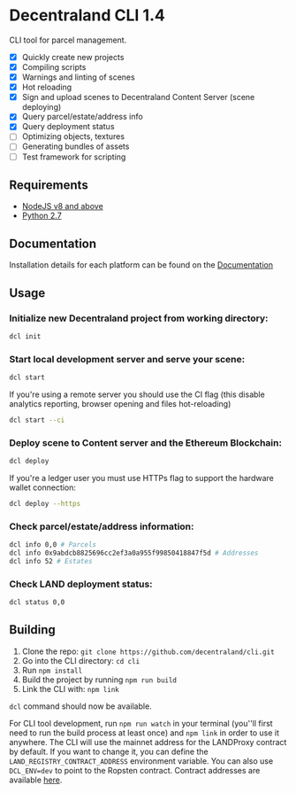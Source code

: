 # Decentraland CLI 1.4

CLI tool for parcel management.

- [x] Quickly create new projects
- [x] Compiling scripts
- [x] Warnings and linting of scenes
- [x] Hot reloading
- [x] Sign and upload scenes to Decentraland Content Server (scene deploying)
- [x] Query parcel/estate/address info
- [x] Query deployment status
- [ ] Optimizing objects, textures
- [ ] Generating bundles of assets
- [ ] Test framework for scripting

## Requirements

- [NodeJS v8 and above](https://nodejs.org)
- [Python 2.7](https://www.python.org/downloads)

## Documentation

Installation details for each platform can be found on the [Documentation](https://docs.decentraland.org/getting-started/installation-guide)

## Usage

### Initialize new Decentraland project **from working directory**:

```bash
dcl init
```

### Start local development server and serve your scene:

```bash
dcl start
```

If you're using a remote server you should use the CI flag (this disable analytics reporting, browser opening and files hot-reloading)

```bash
dcl start --ci
```

### Deploy scene to Content server and the Ethereum Blockchain:


```bash
dcl deploy
```

If you're a ledger user you must use HTTPs flag to support the hardware wallet connection:

```bash
dcl deploy --https
```

### Check parcel/estate/address information:

```bash
dcl info 0,0 # Parcels
dcl info 0x9abdcb8825696cc2ef3a0a955f99850418847f5d # Addresses
dcl info 52 # Estates
```

### Check LAND deployment status:

```bash
dcl status 0,0
```

## Building

1.  Clone the repo: `git clone https://github.com/decentraland/cli.git`
2.  Go into the CLI directory: `cd cli`
3.  Run `npm install`
4.  Build the project by running `npm run build`
4.  Link the CLI with: `npm link`

`dcl` command should now be available.

For CLI tool development, run `npm run watch` in your terminal (you''ll first need to run the build process at least once) and `npm link` in order to use it anywhere. The CLI will use the mainnet address for the LANDProxy contract by default. If you want to change it, you can define the `LAND_REGISTRY_CONTRACT_ADDRESS` environment variable. You can also use `DCL_ENV=dev` to point to the Ropsten contract. Contract addresses are available [here](https://contracts.decentraland.org/addresses.json).
